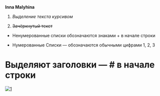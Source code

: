 
**Inna Malyhina**

1. *Выделение текста курсивом*

2. ~~Зачёркнутый текст~~

+ Ненумерованные списки обозначаются
знаками + в начале строки

+ Нумерованные Списки — обозначаются
обычными цифрами 1, 2, 3

# Выделяют заголовки — # в начале строки


[![1](https://user-images.githubusercontent.com/110103154/181500148-7dafe735-f197-4343-98ce-8bede6a696fa.jpg)](https://google.com)

  

